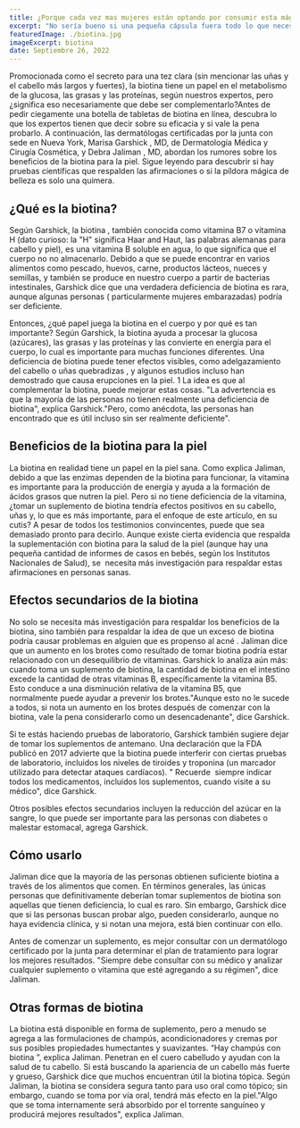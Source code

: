 ```yaml
---
title: ¿Porque cada vez mas mujeres están optando por consumir esta mágica vitamina llamada Biotina?
excerpt: "No sería bueno si una pequeña cápsula fuera todo lo que necesita para una piel, cabello y uñas saludables? Si sigue a personas influyentes en las redes sociales, es posible que haya encontrado uno o dos anuncios de suplementos que prometen resolver todos sus problemas de belleza, e incluso podría tener la tentación de probarlos. Una que probablemente suene familiar es la biotina (también conocida como vitamina B7)"
featuredImage: ./biotina.jpg
imageExcerpt: biotina
date: Septiembre 26, 2022
---
```


Promocionada como el secreto para una tez clara (sin mencionar las uñas y el cabello más largos y fuertes), la biotina tiene un papel en el metabolismo de la glucosa, las grasas y las proteínas, según nuestros expertos, pero ¿significa eso necesariamente que debe ser complementarlo?Antes de pedir ciegamente una botella de tabletas de biotina en línea, descubra lo que los expertos tienen que decir sobre su eficacia y si vale la pena probarlo. A continuación, las dermatólogas certificadas por la junta con sede en Nueva York, Marisa Garshick , MD, de Dermatología Médica y Cirugía Cosmética, y Debra Jaliman , MD, abordan los rumores sobre los beneficios de la biotina para la piel. Sigue leyendo para descubrir si hay pruebas científicas que respalden las afirmaciones o si la píldora mágica de belleza es solo una quimera.

## ¿Qué es la biotina?
Según Garshick, la biotina , también conocida como vitamina B7 o vitamina H (dato curioso: la "H" significa Haar and Haut, las palabras alemanas para cabello y piel), es una vitamina B soluble en agua, lo que significa que el cuerpo no no almacenarlo. Debido a que se puede encontrar en varios alimentos como pescado, huevos, carne, productos lácteos, nueces y semillas, y también se produce en nuestro cuerpo a partir de bacterias intestinales, Garshick dice que una verdadera deficiencia de biotina es rara, aunque algunas personas ( particularmente mujeres embarazadas) podría ser deficiente. 

Entonces, ¿qué papel juega la biotina en el cuerpo y por qué es tan importante? Según Garshick, la biotina ayuda a procesar la glucosa (azúcares), las grasas y las proteínas y las convierte en energía para el cuerpo, lo cual es importante para muchas funciones diferentes. Una deficiencia de biotina puede tener efectos visibles, como adelgazamiento del cabello o uñas quebradizas , y algunos estudios incluso han demostrado que causa erupciones en la piel. 1 La idea es que al complementar la biotina, puede mejorar estas cosas. "La advertencia es que la mayoría de las personas no tienen realmente una deficiencia de biotina", explica Garshick."Pero, como anécdota, las personas han encontrado que es útil incluso sin ser realmente deficiente".

## Beneficios de la biotina para la piel
La biotina en realidad tiene un papel en la piel sana. Como explica Jaliman, debido a que las enzimas dependen de la biotina para funcionar, la vitamina es importante para la producción de energía y ayuda a la formación de ácidos grasos que nutren la piel. Pero si no tiene deficiencia de la vitamina, ¿tomar un suplemento de biotina tendría efectos positivos en su cabello, uñas y, lo que es más importante, para el enfoque de este artículo, en su cutis? A pesar de todos los testimonios convincentes, puede que sea demasiado pronto para decirlo. Aunque existe cierta evidencia que respalda la suplementación con biotina para la salud de la piel (aunque hay una pequeña cantidad de informes de casos en bebés, según los Institutos Nacionales de Salud), se ﻿ necesita más investigación para respaldar estas afirmaciones en personas sanas.

## Efectos secundarios de la biotina
No solo se necesita más investigación para respaldar los beneficios de la biotina, sino también para respaldar la idea de que un exceso de biotina podría causar problemas en alguien que es propenso al acné . Jaliman dice que un aumento en los brotes como resultado de tomar biotina podría estar relacionado con un desequilibrio de vitaminas. Garshick lo analiza aún más: cuando toma un suplemento de biotina, la cantidad de biotina en el intestino excede la cantidad de otras vitaminas B, específicamente la vitamina B5. Esto conduce a una disminución relativa de la vitamina B5, que normalmente puede ayudar a prevenir los brotes."Aunque esto no le sucede a todos, si nota un aumento en los brotes después de comenzar con la biotina, vale la pena considerarlo como un desencadenante", dice Garshick.

Si te estás haciendo pruebas de laboratorio, Garshick también sugiere dejar de tomar los suplementos de antemano. Una declaración que la FDA publicó en 2017 advierte que la biotina puede interferir con ciertas pruebas de laboratorio, incluidos los niveles de tiroides y troponina (un marcador utilizado para detectar ataques cardíacos). " Recuerde ﻿ siempre indicar todos los medicamentos, incluidos los suplementos, cuando visite a su médico", dice Garshick.

Otros posibles efectos secundarios incluyen la reducción del azúcar en la sangre, lo que puede ser importante para las personas con diabetes o malestar estomacal, agrega Garshick.

## Cómo usarlo
Jaliman dice que la mayoría de las personas obtienen suficiente biotina a través de los alimentos que comen. En términos generales, las únicas personas que definitivamente deberían tomar suplementos de biotina son aquellas que tienen deficiencia, lo cual es raro. Sin embargo, Garshick dice que si las personas buscan probar algo, pueden considerarlo, aunque no haya evidencia clínica, y si notan una mejora, está bien continuar con ello.

Antes de comenzar un suplemento, es mejor consultar con un dermatólogo certificado por la junta para determinar el plan de tratamiento para lograr los mejores resultados. "Siempre debe consultar con su médico y analizar cualquier suplemento o vitamina que esté agregando a su régimen", dice Jaliman.

## Otras formas de biotina
La biotina está disponible en forma de suplemento, pero a menudo se agrega a las formulaciones de champús, acondicionadores y cremas por sus posibles propiedades humectantes y suavizantes. “Hay champús con biotina ”, explica Jaliman. Penetran en el cuero cabelludo y ayudan con la salud de tu cabello. Si está buscando la apariencia de un cabello más fuerte y grueso, Garshick dice que muchos encuentran útil la biotina tópica. Según Jaliman, la biotina se considera segura tanto para uso oral como tópico; sin embargo, cuando se toma por vía oral, tendrá más efecto en la piel."Algo que se toma internamente será absorbido por el torrente sanguíneo y producirá mejores resultados", explica Jaliman.